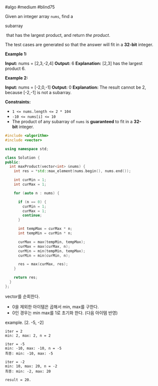 #algo #medium #blind75 

Given an integer array `nums`, find a 

subarray

 that has the largest product, and return _the product_.

The test cases are generated so that the answer will fit in a **32-bit** integer.

**Example 1:**

**Input:** nums = [2,3,-2,4]
**Output:** 6
**Explanation:** [2,3] has the largest product 6.

**Example 2:**

**Input:** nums = [-2,0,-1]
**Output:** 0
**Explanation:** The result cannot be 2, because [-2,-1] is not a subarray.

**Constraints:**

- `1 <= nums.length <= 2 * 104`
- `-10 <= nums[i] <= 10`
- The product of any subarray of `nums` is **guaranteed** to fit in a **32-bit** integer.


```cpp
#include <algorithm>
#include <vector>

using namespace std;

class Solution {
public:
  int maxProduct(vector<int> &nums) {
    int res = *std::max_element(nums.begin(), nums.end());

    int curMin = 1;
    int curMax = 1;

    for (auto n : nums) {

      if (n == 0) {
        curMin = 1;
        curMax = 1;
        continue;
      }

      int tempMax = curMax * n;
      int tempMin = curMin * n;

      curMax = max(tempMin, tempMax);
      curMax = max(curMax, n);
      curMin = min(tempMin, tempMax);
      curMin = min(curMin, n);

      res = max(curMax, res);
    }

    return res;
  }
};
```


vector를 순회한다.
* 0을 제외한 아이템은 곱해서 min, max를 구한다.
* 0인 경우는 min max를 1로 초기화 한다. (다음 아이템 반영)


example. [2. -5, -2]

```
iter = 2
min: 2, max: 2, n = 2

iter = -5
min: -10, max: -10, n = -5
최종: min: -10, max: -5

iter = -2
min: 10, max: 20, n = -2
최종: min: -2, max: 20

result = 20.
```